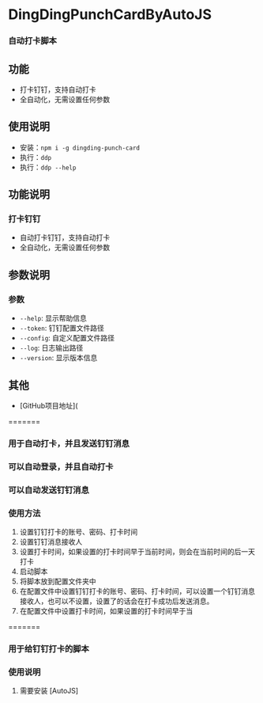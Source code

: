 # DingDingPunchCardByAutoJS

### 自动打卡脚本

## 功能

- 打卡钉钉，支持自动打卡
- 全自动化，无需设置任何参数

## 使用说明

- 安装：`npm i -g dingding-punch-card`
- 执行：`ddp`
- 执行：`ddp --help`

## 功能说明

### 打卡钉钉

- 自动打卡钉钉，支持自动打卡
- 全自动化，无需设置任何参数

## 参数说明

### 参数

- `--help`: 显示帮助信息
- `--token`: 钉钉配置文件路径
- `--config`: 自定义配置文件路径
- `--log`: 日志输出路径
- `--version`: 显示版本信息

## 其他

- [GitHub项目地址](

=======

### 用于自动打卡，并且发送钉钉消息
### 可以自动登录，并且自动打卡
### 可以自动发送钉钉消息
### 使用方法
1. 设置钉钉打卡的账号、密码、打卡时间
2. 设置钉钉消息接收人
3. 设置打卡时间，如果设置的打卡时间早于当前时间，则会在当前时间的后一天打卡
4. 启动脚本
5. 将脚本放到配置文件夹中
6. 在配置文件中设置钉钉打卡的账号、密码、打卡时间，可以设置一个钉钉消息接收人，也可以不设置，设置了的话会在打卡成功后发送消息。
7. 在配置文件中设置打卡时间，如果设置的打卡时间早于当

=======

### 用于给钉钉打卡的脚本
### 使用说明
1. 需要安装 [AutoJS]
